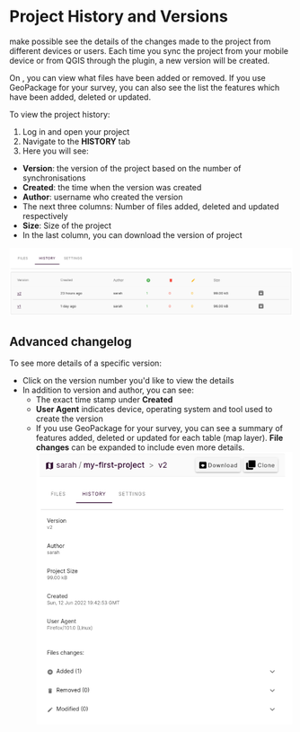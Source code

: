 # Project History and Versions
<MainPlatformName /> make possible see the details of the changes made to the project from different devices or users. Each time you sync the project from your mobile device or from QGIS through the plugin, a new version will be created. 

On <AppDomainNameLink />, you can view what files have been added or removed. If you use GeoPackage for your survey, you can also see the list the features which have been added, deleted or updated.

To view the project history:
1. Log in <AppDomainNameLink /> and open your project
2. Navigate to the **HISTORY** tab
3. Here you will see:
  - **Version**: the version of the project based on the number of synchronisations
  - **Created**: the time when the version was created
  - **Author**: <MainPlatformName /> username who created the version
  - The next three columns: Number of files added, deleted and updated respectively
  - **Size**: Size of the project
  - In the last column, you can download the version of project

![history advanced](./web-history-2.png)

## Advanced changelog
To see more details of a specific version:
- Click on the version number you'd like to view the details
- In addition to version and author, you can see:
  - The exact time stamp under **Created**
  - **User Agent** indicates device, operating system and tool used to create the version
  - If you use GeoPackage for your survey, you can see a summary of features added, deleted or updated for each table (map layer). **File changes** can be expanded to include even more details.
  ![history](./web-history.png)
